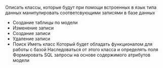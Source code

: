 Описать классы, которые 
будут при помощи встроенных в язык типа данных
манипулировать соответсвующими записями в базе
данных
- Создание таблицы по модели
- Изменение записи
- Создание записи
- Удаление записи
- Поиск
Иметь класс
Который будет обладать функционалом для 
работы с базой
Наследоваться от этого класса и определять
поля
Формировать SQL запросы на основе
содержимого атрибутов модели

